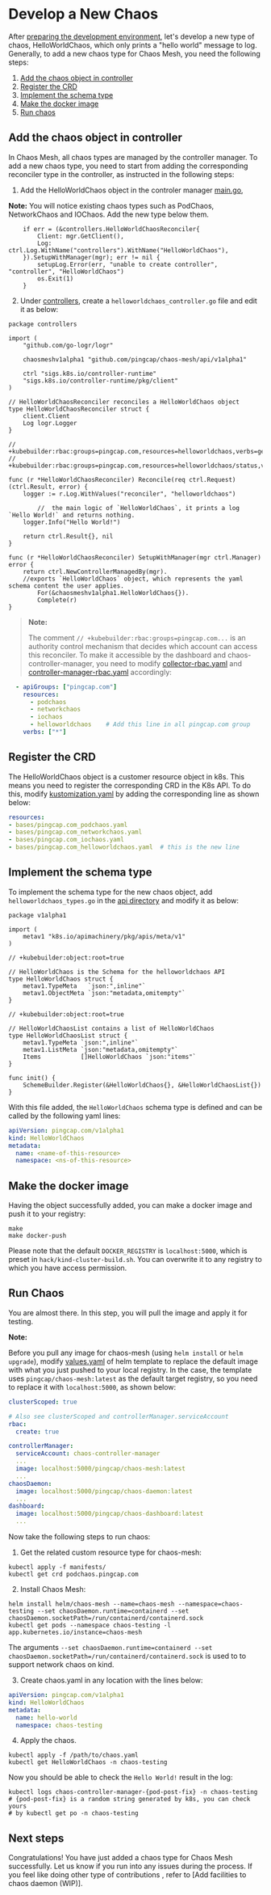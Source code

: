 # Develop a New Chaos

After [preparing the development environment](./setup_env.md), let's develop a new type of chaos, HelloWorldChaos, which only prints a "hello world" message to log. Generally, to add a new chaos type for Chaos Mesh, you need the following steps:

1. [Add the chaos object in controller](#add-the-chaos-object-in-controller)
2. [Register the CRD](#register-the-crd)
3. [Implement the schema type](#implement-the-schema-type)
4. [Make the docker image](#make-the-docker-image)
5. [Run chaos](#run-chaos)

## Add the chaos object in controller

In Chaos Mesh, all chaos types are managed by the controller manager. To add a new chaos type, you need to start from adding the corresponding reconciler type in the controller, as instructed in the following steps:

1. Add the HelloWorldChaos object in the controler manager [main.go](https://github.com/pingcap/chaos-mesh/blob/master/cmd/controller-manager/main.go#L104),

**Note:** You will notice existing chaos types such as PodChaos, NetworkChaos and IOChaos. Add the new type below them.

```golang
	if err = (&controllers.HelloWorldChaosReconciler{
		Client: mgr.GetClient(),
		Log:    ctrl.Log.WithName("controllers").WithName("HelloWorldChaos"),
	}).SetupWithManager(mgr); err != nil {
		setupLog.Error(err, "unable to create controller", "controller", "HelloWorldChaos")
		os.Exit(1)
	}
```

2. Under [controllers](https://github.com/pingcap/chaos-mesh/tree/master/controllers), create a `helloworldchaos_controller.go` file and edit it as below:


```golang
package controllers

import (
	"github.com/go-logr/logr"

	chaosmeshv1alpha1 "github.com/pingcap/chaos-mesh/api/v1alpha1"

	ctrl "sigs.k8s.io/controller-runtime"
	"sigs.k8s.io/controller-runtime/pkg/client"
)

// HelloWorldChaosReconciler reconciles a HelloWorldChaos object
type HelloWorldChaosReconciler struct {
	client.Client
	Log logr.Logger
}

// +kubebuilder:rbac:groups=pingcap.com,resources=helloworldchaos,verbs=get;list;watch;create;update;patch;delete
// +kubebuilder:rbac:groups=pingcap.com,resources=helloworldchaos/status,verbs=get;update;patch

func (r *HelloWorldChaosReconciler) Reconcile(req ctrl.Request) (ctrl.Result, error) {
	logger := r.Log.WithValues("reconciler", "helloworldchaos")

        //  the main logic of `HelloWorldChaos`, it prints a log `Hello World!` and returns nothing.
	logger.Info("Hello World!")

	return ctrl.Result{}, nil
}

func (r *HelloWorldChaosReconciler) SetupWithManager(mgr ctrl.Manager) error {
	return ctrl.NewControllerManagedBy(mgr).
	//exports `HelloWorldChaos` object, which represents the yaml schema content the user applies.
		For(&chaosmeshv1alpha1.HelloWorldChaos{}).
		Complete(r)
}
```

> **Note:**
>
> The comment `// +kubebuilder:rbac:groups=pingcap.com...` is an authority control mechanism that decides which account can access this reconciler. To make it accessible by the dashboard and chaos-controller-manager, you need to modify [collector-rbac.yaml](https://github.com/pingcap/chaos-mesh/blob/master/helm/chaos-mesh/templates/collector-rbac.yaml) and [controller-manager-rbac.yaml](https://github.com/pingcap/chaos-mesh/blob/master/helm/chaos-mesh/templates/controller-manager-rbac.yaml) accordingly:

```yaml
  - apiGroups: ["pingcap.com"]
    resources:
      - podchaos
      - networkchaos
      - iochaos
      - helloworldchaos    # Add this line in all pingcap.com group
    verbs: ["*"]
```

## Register the CRD

The HelloWorldChaos object is a customer resource object in k8s. This means you need to register the corresponding CRD in the K8s API. To do this, modify [kustomization.yaml](https://github.com/pingcap/chaos-mesh/blob/master/config/crd/kustomization.yaml) by adding the corresponding line as shown below:

```yaml
resources:
- bases/pingcap.com_podchaos.yaml
- bases/pingcap.com_networkchaos.yaml
- bases/pingcap.com_iochaos.yaml
- bases/pingcap.com_helloworldchaos.yaml  # this is the new line
```

## Implement the schema type

To implement the schema type for the new chaos object, add `helloworldchaos_types.go` in the [api directory](https://github.com/pingcap/chaos-mesh/tree/master/api/v1alpha1) and modify it as below:


```golang
package v1alpha1

import (
	metav1 "k8s.io/apimachinery/pkg/apis/meta/v1"
)

// +kubebuilder:object:root=true

// HelloWorldChaos is the Schema for the helloworldchaos API
type HelloWorldChaos struct {
	metav1.TypeMeta   `json:",inline"`
	metav1.ObjectMeta `json:"metadata,omitempty"`
}

// +kubebuilder:object:root=true

// HelloWorldChaosList contains a list of HelloWorldChaos
type HelloWorldChaosList struct {
	metav1.TypeMeta `json:",inline"`
	metav1.ListMeta `json:"metadata,omitempty"`
	Items           []HelloWorldChaos `json:"items"`
}

func init() {
	SchemeBuilder.Register(&HelloWorldChaos{}, &HelloWorldChaosList{})
}
```

With this file added, the `HelloWorldChaos` schema type is defined and can be called by the following yaml lines:

```yaml
apiVersion: pingcap.com/v1alpha1
kind: HelloWorldChaos
metadata:
  name: <name-of-this-resource>
  namespace: <ns-of-this-resource>
```

## Make the docker image

Having the object successfully added, you can make a docker image and push it to your registry:

```
make
make docker-push
```

Please note that the default `DOCKER_REGISTRY` is `localhost:5000`, which is preset in `hack/kind-cluster-build.sh`. You can overwrite it to any registry to which you have access permission.

## Run Chaos

You are almost there. In this step, you will pull the image and apply it for testing.

**Note:**

Before you pull any image for chaos-mesh (using `helm install` or `helm upgrade`), modify [values.yaml](https://github.com/pingcap/chaos-mesh/blob/master/helm/chaos-mesh/values.yaml) of helm template to replace the default image with what you just pushed to your local registry. In the case, the template uses `pingcap/chaos-mesh:latest` as the default target registry, so you need to replace it with `localhost:5000`, as shown below:

```yaml
clusterScoped: true

# Also see clusterScoped and controllerManager.serviceAccount
rbac:
  create: true

controllerManager:
  serviceAccount: chaos-controller-manager
  ...
  image: localhost:5000/pingcap/chaos-mesh:latest
  ...
chaosDaemon:
  image: localhost:5000/pingcap/chaos-daemon:latest
  ...
dashboard:
  image: localhost:5000/pingcap/chaos-dashboard:latest
  ...
```

Now take the following steps to run chaos:

1. Get the related custom resource type for chaos-mesh:

```
kubectl apply -f manifests/
kubectl get crd podchaos.pingcap.com
```

2. Install Chaos Mesh:

```
helm install helm/chaos-mesh --name=chaos-mesh --namespace=chaos-testing --set chaosDaemon.runtime=containerd --set chaosDaemon.socketPath=/run/containerd/containerd.sock
kubectl get pods --namespace chaos-testing -l app.kubernetes.io/instance=chaos-mesh
```
The arguments `--set chaosDaemon.runtime=containerd --set chaosDaemon.socketPath=/run/containerd/containerd.sock` is used to to support network chaos on kind.

3. Create chaos.yaml in any location with the lines below:

```yaml
apiVersion: pingcap.com/v1alpha1
kind: HelloWorldChaos
metadata:
  name: hello-world
  namespace: chaos-testing
```

4. Apply the chaos.

```
kubectl apply -f /path/to/chaos.yaml
kubectl get HelloWorldChaos -n chaos-testing
```

Now you should be able to check the `Hello World!` result in the log:

```
kubectl logs chaos-controller-manager-{pod-post-fix} -n chaos-testing
# {pod-post-fix} is a random string generated by k8s, you can check yours
# by kubectl get po -n chaos-testing
```

## Next steps

Congratulations! You have just added a chaos type for Chaos Mesh successfully. Let us know if you run into any issues during the process. If you feel like doing other type of contributions , refer to [Add facilities to chaos daemon (WIP)].
